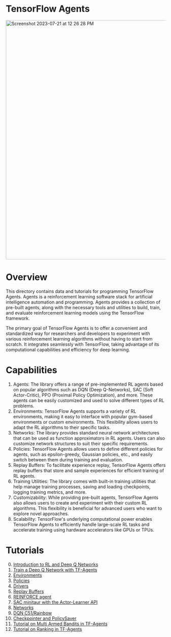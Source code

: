 # TensorFlow Agents
<img width="754" alt="Screenshot 2023-07-21 at 12 26 28 PM" src="https://github.com/Bhaney44/agents/assets/43055154/d01dd17b-cd24-45b4-a98d-b84b5afc965e">

# Overview

This directory contains data and tutorials for programming TensorFlow Agents. 
Agents is a reinforcement learning software stack for artificial intelligence automation and programming.
Agents provides a collection of pre-built agents, along with the necessary tools and utilities to build, train, and evaluate reinforcement learning models using the TensorFlow framework.

The primary goal of TensorFlow Agents is to offer a convenient and standardized way for researchers and developers to experiment with various reinforcement learning algorithms without having to start from scratch. It integrates seamlessly with TensorFlow, taking advantage of its computational capabilities and efficiency for deep learning.

# Capabilities

1. Agents: The library offers a range of pre-implemented RL agents based on popular algorithms such as DQN (Deep Q-Networks), SAC (Soft Actor-Critic), PPO (Proximal Policy Optimization), and more. These agents can be easily customized and used to solve different types of RL problems.
2. Environments: TensorFlow Agents supports a variety of RL environments, making it easy to interface with popular gym-based environments or custom environments. This flexibility allows users to adapt the RL algorithms to their specific tasks.
3. Networks: The library provides standard neural network architectures that can be used as function approximators in RL agents. Users can also customize network structures to suit their specific requirements.
4. Policies: TensorFlow Agents allows users to define different policies for agents, such as epsilon-greedy, Gaussian policies, etc., and easily switch between them during training and evaluation.
5. Replay Buffers: To facilitate experience replay, TensorFlow Agents offers replay buffers that store and sample experiences for efficient training of RL agents.
6. Training Utilities: The library comes with built-in training utilities that help manage training processes, saving and loading checkpoints, logging training metrics, and more.
7. Customizability: While providing pre-built agents, TensorFlow Agents also allows users to create and experiment with their custom RL algorithms. This flexibility is beneficial for advanced users who want to explore novel approaches.
8. Scalability: TensorFlow's underlying computational power enables TensorFlow Agents to efficiently handle large-scale RL tasks and accelerate training using hardware accelerators like GPUs or TPUs.

# Tutorials

0. [Introduction to RL and Deep Q Networks](https://github.com/tensorflow/agents/blob/master/docs/tutorials/0_intro_rl.ipynb)
1. [Train a Deep Q Network with TF-Agents](https://github.com/tensorflow/agents/blob/master/docs/tutorials/1_dqn_tutorial.ipynb)
2. [Environments](https://github.com/tensorflow/agents/blob/master/docs/tutorials/2_environments_tutorial.ipynb)
3. [Policies](https://github.com/tensorflow/agents/blob/master/docs/tutorials/3_policies_tutorial.ipynb)
4. [Drivers](https://github.com/tensorflow/agents/blob/master/docs/tutorials/4_drivers_tutorial.ipynb)
5. [Replay Buffers](https://github.com/tensorflow/agents/blob/master/docs/tutorials/5_replay_buffers_tutorial.ipynb)
6. [REINFORCE agent](https://github.com/tensorflow/agents/blob/master/docs/tutorials/6_reinforce_tutorial.ipynb)
7. [SAC minitaur with the Actor-Learner API](https://github.com/tensorflow/agents/blob/master/docs/tutorials/7_SAC_minitaur_tutorial.ipynb)
8. [Networks](https://github.com/tensorflow/agents/blob/master/docs/tutorials/8_networks_tutorial.ipynb)
9. [DQN C51/Rainbow](https://github.com/tensorflow/agents/blob/master/docs/tutorials/9_c51_tutorial.ipynb)
10. [Checkpointer and PolicySaver](https://github.com/tensorflow/agents/blob/master/docs/tutorials/10_checkpointer_policysaver_tutorial.ipynb)
11. [Tutorial on Multi Armed Bandits in TF-Agents](https://github.com/tensorflow/agents/blob/master/docs/tutorials/bandits_tutorial.ipynb)
12. [Tutorial on Ranking in TF-Agents](https://github.com/tensorflow/agents/blob/master/docs/tutorials/ranking_tutorial.ipynb)

